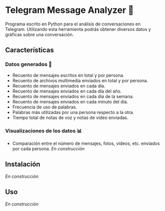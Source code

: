 # Telegram Message Analyzer 💬

Programa escrito en Python para el análisis de conversaciones en Telegram. Utilizando esta herramienta podrás obtener diversos datos y gráficas sobre una conversación.

## Características
### Datos generados 📝
- Recuento de mensajes escritos en total y por persona.
- Recuento de archivos multimedia enviados en total y por persona.
- Recuento de mensajes enviados en cada día.
- Recuento de mensajes enviados en cada día del año.
- Recuento de mensajes enviados en cada día de la semana.
- Recuento de mensajes enviados en cada minuto del día.
- Frecuencia de uso de palabras.
- Palabras más utilizadas por una persona respecto a la otra.
- Tiempo total de notas de voz y notas de vídeo enviadas.

### Visualizaciones de los datos 📊
- Comparación entre el número de mensajes, fotos, vídeos, etc. enviados por cada persona.
_En construcción_

## Instalación
_En construcción_

## Uso
_En construcción_

